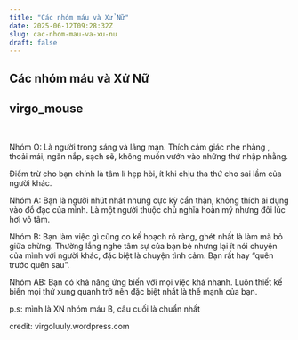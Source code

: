 ```yaml
---
title: "Các nhóm máu và Xử Nữ"
date: 2025-06-12T09:28:32Z
slug: cac-nhom-mau-va-xu-nu
draft: false
---
```


## Các nhóm máu và Xử Nữ

## virgo_mouse

​ ​ 
 
 
 
 
Nhóm O: Là người trong sáng và lãng mạn. Thích cảm giác nhẹ nhàng , thoải mái, ngăn nắp, sạch sẽ, không muốn vướn vào những thứ nhập nhằng.
 
 Điểm trừ cho bạn chính là tâm lí hẹp hòi, ít khi chịu tha thứ cho sai lầm của người khác.
 
 
 
Nhóm A: Bạn là người nhút nhát nhưng cực kỳ cẩn thận, không thích ai đụng vào đồ đạc của mình. Là một người thuộc chủ nghĩa hoàn mỹ nhưng đôi lúc hơi vô tâm.
 
 
Nhóm B: Bạn làm việc gì cũng co kế hoạch rõ ràng, ghét nhất là làm mà bỏ giữa chừng. Thường lắng nghe tâm sự của bạn bè nhưng lại ít nói chuyện của mình với người khác, đặc biệt là chuyện tình cảm. Bạn rất hay “quên trước quên sau”.
 
 
Nhóm AB: Bạn có khả năng ứng biến với mọi việc khá nhanh. Luôn thiết kế biến mọi thứ xung quanh trở nên đặc biệt nhất là thế mạnh của bạn.
 
 
 
 
p.s: mình là XN nhóm máu B, câu cuối là chuẩn nhất 
 
 
 ​credit: virgoluuly.wordpress.com​